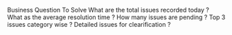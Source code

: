 Business Question To Solve
What are the total issues recorded today ?
What as the average resolution time ?
How many issues are pending ?
Top 3 issues category wise ?
Detailed issues for clearification ?
